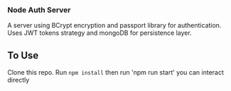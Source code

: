 ### Node Auth Server

A server using BCrypt encryption and passport library for authentication. Uses JWT tokens strategy and mongoDB for persistence layer.

## To Use

Clone this repo. Run `npm install` then run 'npm run start' you can interact directly 
